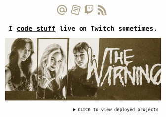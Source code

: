 <div align="center">
    <a href="mailto:seyluofficial@gmail.com" title="gmail">
        <img width="32" height="32" src="/static/icons/mail.svg" alt="Gmail Icon" >
    </a>&#x200B;&nbsp;&nbsp;
    <a href="https://seylu.github.io/resume/mj_sabit_resume.pdf" title="Resume">
        <img width="32" height="32" src="/static/icons/cv.svg" alt="Resume Icon" >
    </a>&#x200B;&nbsp;&nbsp;
    <a href="https://twitch.com/seylu_dev" title="Twitch">
        <img width="32" height="32" src="/static/icons/twitch.svg" alt="Twitch Icon" >
    </a>&#x200B;&nbsp;&nbsp;
    <a href="https://seylu.pages.dev" title="Blog">
        <img width="28" height="32" src="/static/icons/rss.svg" alt="Blog Icon" >
    </a>&#x200B;&nbsp;&nbsp;
</div>
<div align="center">
    <samp><h2><a href=\"#\">&#x200B;</a>I <ins>code stuff</ins> live on Twitch sometimes.</h2></samp>
</div>
<a href="https://www.youtube.com/watch?v=mV0SHcP0eQQ">
    <img src="/static/images/thewarning_overlayed.png" alt="The Warning Band Photo" >
</a>&#x200B;&nbsp;&nbsp;

<details>
<summary align="right">
    <kbd><kbd>CLICK</kbd> to view deployed projects</kbd>
    <a href="#projects"></a>&#x200B;&nbsp;&nbsp;
    <br>
    <br>
</summary>

<p align="right">
    <img height="135" alt="Most Used Languages" src="https://github-readme-stats-seylu.vercel.app/api/top-langs/?username=seylu&hide=procfile,batchfile,handlebars,hack,html,css&langs_count=6&exclude_repo=bizkit-interview-task,doggo-dash,From_Coursera,php-tutorials,github-readme-stats,seylu.github.io,danawan0409-my_website,Grichnak-Portfolio,GabiMuresan22-Flixx-Movie-Website&layout=compact&hide_title=true&theme=react">
    <img height="135" alt="Github Stats" src="https://github-readme-stats-seylu.vercel.app/api?username=seylu&include_all_commits=true&hide=stars&rank_icon=percentile&show_icons=true&hide_title=true&theme=react">
    <br>
</p>

<h2><a href=\"#\">&#x200B;</a><samp>🔶  Mail</samp>&nbsp;&nbsp;&nbsp;
    <a href="https://seylu.pythonanywhere.com/login/admin">
        <kbd><kbd>⚪ VIEW DEPLOYMENT</kbd> on PythonAnywhere</kbd>
    </a>&#x200B;&nbsp;&nbsp;
</h2>
<blockquote>A full-stack mail application, inspired by Gmail, built using Django. It offers users a unified platform to manage multiple email accounts with a user-friendly interface.</blockquote>

<p align="center">
    <a href="https://www.djangoproject.com/">
        <code><img height="25" src="https://skillicons.dev/icons?i=django&perline=1&theme=light" title="Django"></code>
    </a>&#x200B;&nbsp;&nbsp;
    <a href="https://www.python.org/">
        <code><img height="25" src="https://skillicons.dev/icons?i=py&perline=1&theme=light" title="Python"></code>
    </a>&#x200B;&nbsp;&nbsp;
    <a href="https://www.sqlite.org/">
        <code><img height="25" src="https://skillicons.dev/icons?i=sqlite&perline=1&theme=light" title="SQLite"></code>
    </a>&#x200B;&nbsp;&nbsp;
    <a href="https://www.javascript.com/">
        <code><img height="25" src="https://skillicons.dev/icons?i=js&perline=1&theme=light" title="JavaScript"></code>
    </a>&#x200B;&nbsp;&nbsp;
    <a href="https://getbootstrap.com/">
        <code><img height="25" src="https://skillicons.dev/icons?i=bootstrap&perline=1&theme=light" title="Bootstrap"></code>
    </a>&#x200B;&nbsp;&nbsp;
    <a href="https://www.w3.org/TR/CSS/">
        <code><img height="25" src="https://skillicons.dev/icons?i=css&perline=1&theme=light" title="CSS"></code>
    </a>&#x200B;&nbsp;&nbsp;
    <a href="https://html.spec.whatwg.org/multipage/">
        <code><img height="25" src="https://skillicons.dev/icons?i=html&perline=1&theme=light" title="HTML"></code>
    </a>&#x200B;&nbsp;&nbsp;
</p>

<br>

<h2><a href=\"#\">&#x200B;</a><samp>🔷 Clone Templates</samp>&nbsp;&nbsp;&nbsp;
    <a href="https://clone-templates.onrender.com/">
        <kbd><kbd>⚪ VIEW DEPLOYMENT</kbd> on Render</kbd>
    </a>&#x200B;&nbsp;&nbsp;
</h2>
<blockquote>A full-stack Express application that serves as a repository for a collection of templates designed for creating full-stack clones of popular web applications. It simplifies the development process by providing pre-designed templates for various functionalities, accelerating the creation of web application prototypes</blockquote>

<p align="center">
    <a href="https://expressjs.com/">
        <code><img height="25" src="https://skillicons.dev/icons?i=express&perline=1&theme=light" title="Express"></code>
    </a>&#x200B;&nbsp;&nbsp;
    <a href="https://nodejs.org/en/">
        <code><img height="25" src="https://skillicons.dev/icons?i=nodejs&perline=1&theme=light" title="Node"></code>
    </a>&#x200B;&nbsp;&nbsp;
    <a href="https://www.javascript.com/">
        <code><img height="25" src="https://skillicons.dev/icons?i=js&perline=1&theme=light" title="JavaScript"></code>
    </a>&#x200B;&nbsp;&nbsp;
    <a href="https://material.io/">
        <code><img height="25" src="https://skillicons.dev/icons?i=materialui&perline=1&theme=light" title="Material"></code>
    </a>&#x200B;&nbsp;&nbsp;
    <a href="https://www.w3.org/TR/CSS/">
        <code><img height="25" src="https://skillicons.dev/icons?i=css&perline=1&theme=light" title="CSS"></code>
    </a>&#x200B;&nbsp;&nbsp;
    <a href="https://html.spec.whatwg.org/multipage/">
        <code><img height="25" src="https://skillicons.dev/icons?i=html&perline=1&theme=light" title="HTML"></code>
    </a>&#x200B;&nbsp;&nbsp;
</p>

<br>

<h2><a href=\"#\">&#x200B;</a><samp>🔶  Wikipedia Clone</samp>&nbsp;&nbsp;&nbsp;
    <a href="https://youtu.be/KSov2QSPx4s">
        <kbd><kbd>🔴 WATCH DEMO</kbd> on Youtube</kbd>
    </a>&#x200B;&nbsp;&nbsp;
</h2>
<blockquote>A full-stack wiki application built with Django, offers a Wikipedia-like platform where users can collaboratively create, edit, and organize knowledge articles on a wide range of topics, fostering information sharing and community-driven content development.</blockquote>

<p align="center">
    <a href="https://www.djangoproject.com/">
        <code><img height="25" src="https://skillicons.dev/icons?i=django&perline=1&theme=light" title="Django"></code>
    </a>&#x200B;&nbsp;&nbsp;
    <a href="https://www.python.org/">
        <code><img height="25" src="https://skillicons.dev/icons?i=py&perline=1&theme=light" title="Python"></code>
    </a>&#x200B;&nbsp;&nbsp;
    <a href="https://www.sqlite.org/">
        <code><img height="25" src="https://skillicons.dev/icons?i=sqlite&perline=1&theme=light" title="SQLite"></code>
    </a>&#x200B;&nbsp;&nbsp;
    <a href="https://www.javascript.com/">
        <code><img height="25" src="https://skillicons.dev/icons?i=js&perline=1&theme=light" title="JavaScript"></code>
    </a>&#x200B;&nbsp;&nbsp;
    <a href="https://www.w3.org/TR/CSS/">
        <code><img height="25" src="https://skillicons.dev/icons?i=css&perline=1&theme=light" title="CSS"></code>
    </a>&#x200B;&nbsp;&nbsp;
    <a href="https://html.spec.whatwg.org/multipage/">
        <code><img height="25" src="https://skillicons.dev/icons?i=html&perline=1&theme=light" title="HTML"></code>
    </a>&#x200B;&nbsp;&nbsp;
</p>

<br>

<h2><a href=\"#\">&#x200B;</a><samp>🔷 Google Clone</samp>&nbsp;&nbsp;&nbsp;
    <a href="https://youtu.be/FYXgJcMr4YQ">
        <kbd><kbd>🔴 WATCH DEMO</kbd> on Youtube</kbd>
    </a>&#x200B;&nbsp;&nbsp;
</h2>
<blockquote>Recreating the front-end magic of Google Search, this static web application in JavaScript delivers a familiar and efficient user experience for searching the web, mirroring the interface of the world's most popular search engine.</blockquote>

<p align="center">
    <a href="https://www.javascript.com/">
        <code><img height="25" src="https://skillicons.dev/icons?i=js&perline=1&theme=light" title="JavaScript"></code>
    </a>&#x200B;&nbsp;&nbsp;
    <a href="https://www.w3.org/TR/CSS/">
        <code><img height="25" src="https://skillicons.dev/icons?i=css&perline=1&theme=light" title="CSS"></code>
    </a>&#x200B;&nbsp;&nbsp;
    <a href="https://html.spec.whatwg.org/multipage/">
        <code><img height="25" src="https://skillicons.dev/icons?i=html&perline=1&theme=light" title="HTML"></code>
    </a>&#x200B;&nbsp;&nbsp;
</p>

<br>

<h2><a href=\"#\">&#x200B;</a><samp>🔶  Doggo Dash</samp>&nbsp;&nbsp;&nbsp;
    <a href="https://seylu.github.io/doggo-dash/">
        <kbd><kbd>⚪ VIEW DEPLOYMENT</kbd> on Github Pages</kbd>
    </a>&#x200B;&nbsp;&nbsp;
    <a href="https://youtu.be/kXCYEwcMD8I">
        <kbd><kbd>🔴 WATCH DEMO</kbd> on Youtube</kbd>
    </a>&#x200B;&nbsp;&nbsp;
</h2>
<blockquote>Embark on an exciting 2D adventure in this Scratch-based game where you control a tenacious dog, skillfully navigating through a world filled with mischievous monsters. Packaged using TurboWarp, this game promises a thrilling and interactive experience.</blockquote>

<p align="center">
    <a href="https://www.javascript.com/">
        <code><img height="25" src="https://skillicons.dev/icons?i=js&perline=1&theme=light" title="JavaScript"></code>
    </a>&#x200B;&nbsp;&nbsp;
    <a href="https://www.w3.org/TR/CSS/">
        <code><img height="25" src="https://skillicons.dev/icons?i=css&perline=1&theme=light" title="CSS"></code>
    </a>&#x200B;&nbsp;&nbsp;
    <a href="https://html.spec.whatwg.org/multipage/">
        <code><img height="25" src="https://skillicons.dev/icons?i=html&perline=1&theme=light" title="HTML"></code>
    </a>&#x200B;&nbsp;&nbsp;
</p>

<br>

<h2><a href=\"#\">&#x200B;</a><samp>🔷 Fiftyville</samp>&nbsp;&nbsp;&nbsp;
    <a href="https://youtu.be/l2aBCjvdwhM">
        <kbd><kbd>🔴 WATCH DEMO</kbd> on Youtube</kbd>
    </a>&#x200B;&nbsp;&nbsp;
</h2>
<blockquote>Bringing the world of crime mystery and SQL learning together, 'Fiftyville' is a captivating full-stack web application game developed in Flask. Dive into a thrilling adventure where you solve crimes while mastering SQL concepts, making learning both engaging and fun.</blockquote>

<p align="center">
    <a href="https://flask.palletsprojects.com/">
        <code><img height="25" src="https://skillicons.dev/icons?i=flask&perline=1&theme=light" title="Flask"></code>
    </a>&#x200B;&nbsp;&nbsp;
    <a href="https://www.python.org/">
        <code><img height="25" src="https://skillicons.dev/icons?i=py&perline=1&theme=light" title="Python"></code>
    </a>&#x200B;&nbsp;&nbsp;
    <a href="https://www.postgresql.org/">
        <code><img height="25" src="https://skillicons.dev/icons?i=postgres&perline=1&theme=light" title="Postgres"></code>
    </a>&#x200B;&nbsp;&nbsp;
    <a href="https://www.sqlite.org/">
        <code><img height="25" src="https://skillicons.dev/icons?i=sqlite&perline=1&theme=light" title="SQLite"></code>
    </a>&#x200B;&nbsp;&nbsp;
    <a href="https://jquery.com/">
        <code><img height="25" src="https://skillicons.dev/icons?i=jquery&perline=1&theme=light" title="JQuery"></code>
    </a>&#x200B;&nbsp;&nbsp;
    <a href="https://getbootstrap.com/">
        <code><img height="25" src="https://skillicons.dev/icons?i=bootstrap&perline=1&theme=light" title="Bootstrap"></code>
    </a>&#x200B;&nbsp;&nbsp;
    <a href="https://www.w3.org/TR/CSS/">
        <code><img height="25" src="https://skillicons.dev/icons?i=css&perline=1&theme=light" title="CSS"></code>
    </a>&#x200B;&nbsp;&nbsp;
    <a href="https://html.spec.whatwg.org/multipage/">
        <code><img height="25" src="https://skillicons.dev/icons?i=html&perline=1&theme=light" title="HTML"></code>
    </a>&#x200B;&nbsp;&nbsp;
</p>

<br>

</details>
